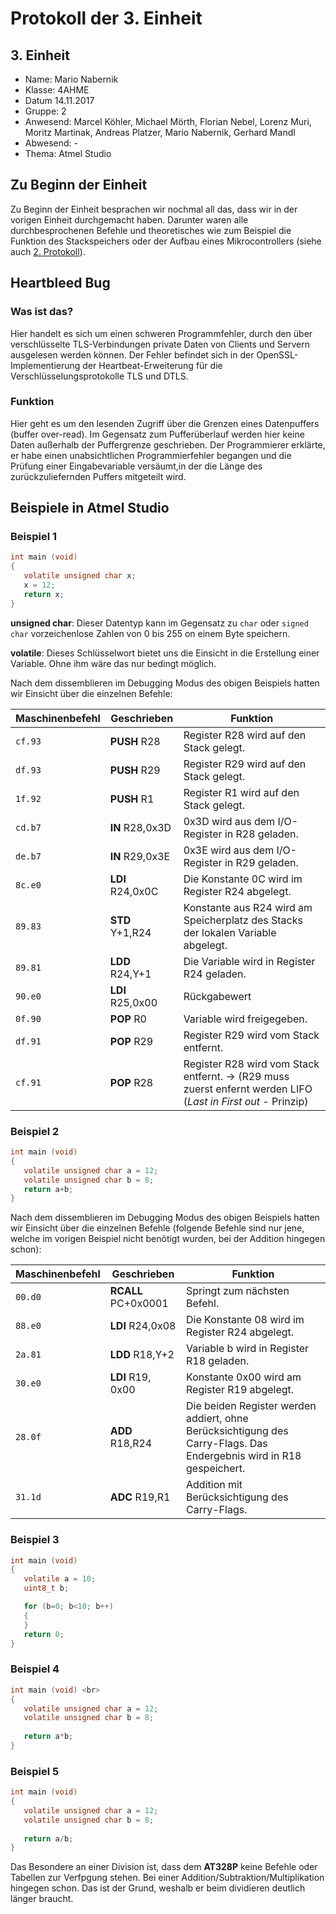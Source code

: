 # Protokoll der 3. Einheit

## 3. Einheit

* Name: Mario Nabernik  
* Klasse: 4AHME  
* Datum 14.11.2017  
* Gruppe: 2  
* Anwesend: Marcel Köhler, Michael Mörth, Florian Nebel, Lorenz Muri, Moritz Martinak, Andreas Platzer, Mario Nabernik, Gerhard Mandl  
* Abwesend: -  
* Thema: Atmel Studio

## Zu Beginn der Einheit  
Zu Beginn der Einheit besprachen wir nochmal all das, dass wir in der vorigen Einheit durchgemacht haben. Darunter waren alle durchbesprochenen 
Befehle und theoretisches wie zum Beispiel die Funktion des Stackspeichers oder der Aufbau eines Mikrocontrollers
(siehe auch [2. Protokoll](https://github.com/HTLMechatronics/m14-la1-sx/blob/nabmam14/Protokoll/Protokoll_07-11-17.md)). 

## Heartbleed Bug  
### Was ist das?
Hier handelt es sich um einen schweren Programmfehler, durch den über verschlüsselte
TLS-Verbindungen private Daten von Clients und Servern ausgelesen werden können.
Der Fehler befindet sich in der OpenSSL-Implementierung der Heartbeat-Erweiterung für die Verschlüsselungsprotokolle TLS und DTLS.  
  
### Funktion
Hier geht es um den lesenden Zugriff über die Grenzen eines Datenpuffers (buffer over-read). Im Gegensatz zum Pufferüberlauf werden hier keine Daten
außerhalb der Puffergrenze geschrieben. Der Programmierer erklärte, er habe
einen unabsichtlichen Programmierfehler
begangen und die Prüfung einer Eingabevariable versäumt,in der die Länge des zurückzuliefernden Puffers mitgeteilt wird.

## Beispiele in Atmel Studio  
### Beispiel 1 
```c
int main (void)  
{  
   volatile unsigned char x;  
   x = 12;  
   return x;  
} 
```
  
__unsigned char__: Dieser Datentyp kann im Gegensatz zu `char` oder `signed char` vorzeichenlose Zahlen von 0 bis 255 on einem Byte speichern.  
  
__volatile__: Dieses Schlüsselwort bietet uns die Einsicht in die Erstellung einer Variable. Ohne ihm wäre das nur bedingt möglich.  
  
Nach dem dissemblieren im Debugging Modus des obigen Beispiels hatten wir Einsicht über die einzelnen Befehle:  
  
Maschinenbefehl | Geschrieben | Funktion  
--------------- | --------- | ---------  
`cf.93` | __PUSH__ R28 | Register R28 wird auf den Stack gelegt.  
`df.93` | __PUSH__ R29 | Register R29 wird auf den Stack gelegt.  
`1f.92` | __PUSH__ R1 | Register R1 wird auf den Stack gelegt.  
`cd.b7` | __IN__ R28,0x3D | 0x3D wird aus dem I/O-Register in R28 geladen.  
`de.b7` | __IN__ R29,0x3E | 0x3E wird aus dem I/O-Register in R29 geladen.  
`8c.e0` | __LDI__ R24,0x0C | Die Konstante 0C wird im Register R24 abgelegt.  
`89.83` | __STD__ Y+1,R24 | Konstante aus R24 wird am Speicherplatz des Stacks der lokalen Variable abgelegt.  
`89.81` | __LDD__ R24,Y+1 | Die Variable wird in Register R24 geladen.  
`90.e0` | __LDI__ R25,0x00 | Rückgabewert  
`0f.90` | __POP__ R0 | Variable wird freigegeben.  
`df.91` | __POP__ R29 | Register R29 wird vom Stack entfernt.  
`cf.91` | __POP__ R28 | Register R28 wird vom Stack entfernt. -> (R29 muss zuerst enfernt werden LIFO (_Last in First out_ - Prinzip)   
  
### Beispiel 2  
```c
int main (void)  
{  
   volatile unsigned char a = 12;  
   volatile unsigned char b = 8;  
   return a+b;  
} 
```
  
Nach dem dissemblieren im Debugging Modus des obigen Beispiels hatten wir Einsicht über die einzelnen Befehle (folgende Befehle sind nur jene, welche im vorigen Beispiel nicht benötigt wurden, bei der Addition hingegen schon):
  
Maschinenbefehl | Geschrieben | Funktion  
--------------- | --------- | ---------  
`00.d0` | __RCALL__ PC+0x0001 | Springt zum nächsten Befehl.  
`88.e0` | __LDI__ R24,0x08 | Die Konstante 08 wird im Register R24 abgelegt.  
`2a.81` | __LDD__ R18,Y+2 | Variable b wird in Register R18 geladen.  
`30.e0` | __LDI__ R19, 0x00 | Konstante 0x00 wird am Register R19 abgelegt.  
`28.0f` | __ADD__ R18,R24 | Die beiden Register werden addiert, ohne Berücksichtigung des Carry-Flags. Das Endergebnis wird in R18 gespeichert.  
`31.1d` | __ADC__ R19,R1 | Addition mit Berücksichtigung des Carry-Flags.  
  
### Beispiel 3  
```c
int main (void)  
{  
   volatile a = 10;  
   uint8_t b;  

   for (b=0; b<10; b++)  
   {  
   }  
   return 0;  
} 
```
  
### Beispiel 4  
```c
int main (void) <br>
{  
   volatile unsigned char a = 12;  
   volatile unsigned char b = 8;  
	  
   return a*b;  
} 
```
  
### Beispiel 5  
```c
int main (void)  
{  
   volatile unsigned char a = 12;  
   volatile unsigned char b = 8;  
	
   return a/b;  
} 
```
  
Das Besondere an einer Division ist, dass dem __AT328P__ keine Befehle oder Tabellen zur Verfpgung stehen. Bei einer 
Addition/Subtraktion/Multiplikation hingegen schon. Das ist der Grund, weshalb er beim dividieren deutlich länger braucht.  
